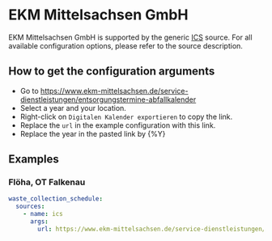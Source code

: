 # EKM Mittelsachsen GmbH

EKM Mittelsachsen GmbH is supported by the generic [ICS](/doc/source/ics.md) source. For all available configuration options, please refer to the source description.


## How to get the configuration arguments

- Go to <https://www.ekm-mittelsachsen.de/service-dienstleistungen/entsorgungstermine-abfallkalender>
- Select a year and your location.
- Right-click on `Digitalen Kalender exportieren` to copy the link.
- Replace the `url` in the example configuration with this link.
- Replace the year in the pasted link by {%Y}

## Examples

### Flöha, OT Falkenau

```yaml
waste_collection_schedule:
  sources:
    - name: ics
      args:
        url: https://www.ekm-mittelsachsen.de/service-dienstleistungen/entsorgungstermine-abfallkalender?tx_ekmabfallkalender_abfallkalender%5Baction%5D=getIcal&tx_ekmabfallkalender_abfallkalender%5Bcity_id%5D=9886&tx_ekmabfallkalender_abfallkalender%5Bdistrict_id%5D=6871&tx_ekmabfallkalender_abfallkalender%5Byear%5D={%Y}&cHash=fcebd5160307e9c5690f3c7e02dcd869&tx_ekmabfallkalender_abfallkalender[types][]=r&tx_ekmabfallkalender_abfallkalender[types][]=p&tx_ekmabfallkalender_abfallkalender[types][]=l&tx_ekmabfallkalender_abfallkalender[trigger_days]=0
```
